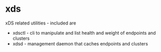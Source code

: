 # xds

xDS related utilities - included are

- xdsctl - cli to manipulate and list health and weight of endpoints and clusters
- xdsd - management daemon that caches endpoints and clusters

